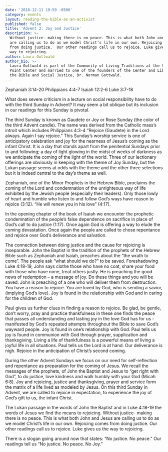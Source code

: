 ```yaml
---
date: '2018-12-11 19:59 -0500'
category: events
layout: reading-the-bible-as-an-activist
published: false
title: 'Advent 3: Joy and Justice'
description: >-
  Without justice- making there is no peace. This is what both John and Jesus
  are calling us to do as we model Christ’s life in our own. Rejoicing comes
  from doing justice.  Our other readings call us to rejoice. Luke gives us the
  way to rejoicing.
author: Laura Gottwald
author_bio: >-
  Laura Gottwald is part of the Community of Living Traditions at the Stony
  Point Center and married to one of the founders of the Center and Library for
  the Bible and Social Justice, Dr. Norman Gottwald.
---
```

Zephaniah 3:14-20		                                         Philippians 4:4-7
Isaiah 12:2-6			                                         Luke 3:7-18

What does severe criticism in a lecture on social responsibility have to do with the third Sunday in Advent? It may seem a bit oblique but its inclusion in our readings for this Sunday is pivotal.

The third Sunday is known as Gaudete or Joy or Rose Sunday (the color of the third Advent candle). The name was derived from the Catholic mass’s introit which includes Philippians 4:3-4 “Rejoice (Gaudete) in the Lord always. Again I say rejoice.” This Sunday’s worship service is one of anticipatory celebration and joy for the nearness of Jesus’s coming as the infant Christ. It is a day that stands apart from the penitential Sundays prior to and following; a day of light glowing in the midst of weeks of darkness as we anticipate the coming of the light of the world. Three of our lectionary offerings are obviously in keeping with the theme of Joy Sunday, but the Lukan passage seems at odds with the theme and the other three selections but  it is indeed central to the day’s theme as well.

Zephaniah, one of the Minor Prophets in the Hebrew Bible, proclaims the coming of the Lord and condemnation of the unrighteous way of life exhibited by the Jewish people (especially their leaders).  Only those lowly of heart and humble who listen to and follow God’s ways have reason to rejoice (3:12). “He will renew you in his love” (4:17).  

In the opening chapter of the book of Isaiah we encounter the prophetic condemnation of the people’s false dependence on sacrifice in place of God’s call to do justice (1:17). Once again God is offering a way to elude the coming devastation. Once again the people are called to chose repentance and rejoice over God’s deliverance and salvation.

The connection between doing justice and the cause for rejoicing is inseparable. John the Baptist in the tradition of the prophets of the Hebrew Bible such as Zephaniah and Isaiah, preaches about the “the wrath to come”. The people ask “what should we do?” to be saved.  Foreshadowing Luke 4:18-19, John says clothe those who have no coat, share your food with those who have none, treat others justly. He is preaching the good news of redemption – a message of joy. Do these things and you will be saved. John is preaching of a one who will deliver them from destruction. You have a reason to rejoice.  You are loved by God, who is sending a savior, (implying God’s love). Joy is found in the relationship with God and in caring for the children of God.

Paul gives us further clues in finding a reason to rejoice. Be glad, be gentle, don’t worry, pray and practice thankfulness in these one finds the peace that passes all understanding and lasting joy in the love God has for us - manifested by God’s repeated attempts throughout the Bible to save God’s wayward people. Joy is found in one’s relationship with God. Paul tells us joy is found in communion with God through prayer, supplication and thanksgiving. Living a life of thankfulness is a powerful means of living a joyful life in all situations. Paul tells us the Lord is at hand. Our deliverance is nigh. Rejoice in the anticipation of Christ’s second coming.

During the other Advent Sundays we focus on our need for self-reflection and repentance as preparation for the coming of Jesus. We recall the messages of the prophets, of John the Baptist and Jesus to “get right with God”, to do justice, love kindness and walk humbly with your God (Micah 6:8). Joy and rejoicing, justice and thanksgiving, prayer and service form  the matrix of a life lived as modeled by Jesus. On this third Sunday in Advent, we are called to rejoice in expectation, to experience the joy of God’s gift to us, the infant Christ. 

The Lukan passage in the words of John the Baptist and in Luke 4:18-19 the words of Jesus we find the means to rejoicing. Without justice- making there is no peace. This is what both John and Jesus are calling us to do as we model Christ’s life in our own. Rejoicing comes from doing justice.  Our other readings call us to rejoice. Luke gives us the way to rejoicing.

There is a slogan going around now that states: “No justice. No peace.” Our readings  tell us “No justice. No peace. No Joy.” 
